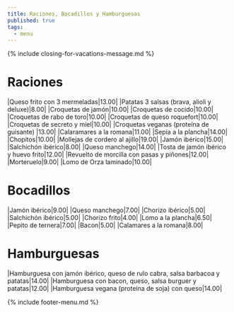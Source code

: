 ```yaml
---
title: Raciones, Bocadillos y Hamburguesas
published: true
tags:
  - menu
---
```


{% include closing-for-vacations-message.md %}

# Raciones

|Queso frito con 3 mermeladas|13.00|
|Patatas 3 salsas (brava, alioli y deluxe)|8.00|
|Croquetas de jamón|10.00|
|Croquetas de cocido|10.00|
|Croquetas de rabo de toro|10.00|
|Croquetas de queso roquefort|10.00|
|Croquetas de secreto y miel|10.00|
|Croquetas veganas (proteína de guisante) |13.00|
|Calaramares a la romana|11.00|
|Sepia a la plancha|14.00|
|Chopitos|10.00|
|Mollejas de cordero al ajillo|19.00|
|Jamón ibérico|15.00|
|Salchichón ibérico|8.00|
|Queso manchego|14.00|
|Tosta de jamón ibérico y huevo frito|12.00|
|Revuelto de morcilla con pasas y piñones|12.00|
|Morteruelo|9.00|
|Lomo de Orza laminado|10.00|

# Bocadillos

|Jamón ibérico|9.00|
|Queso manchego|7.00|
|Chorizo ibérico|5.00|
|Salchichón ibérico|5.00|
|Chorizo frito|4.00|
|Lomo a la plancha|6.50|
|Pepito de ternera|7.00|
|Bacon|5.00|
|Calamares a la romana|8.00|

# Hamburguesas

|Hamburguesa con jamón ibérico, queso de rulo cabra, salsa barbacoa y patatas|14.00|
|Hamburguesa con bacon, queso, salsa burguer y patatas|12.00|
|Hamburguesa vegana (proteína de soja) con queso|14.00|

{% include footer-menu.md %}
